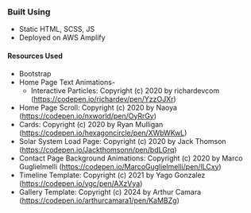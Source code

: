 ### Built Using
* Static HTML, SCSS, JS
* Deployed on AWS Amplify
#### Resources Used
* Bootstrap
* Home Page Text Animations- 
  <!-- * Decrypting Style Text: Copyright (c) 2020 by Justin Windle (https://codepen.io/soulwire/pen/mErPAK) -->
  * Interactive Particles: Copyright (c) 2020 by richardevcom (https://codepen.io/richardev/pen/YzzOJXr)
* Home Page Scroll: Copyright (c) 2020 by Naoya (https://codepen.io/nxworld/pen/OyRrGy)
* Cards: Copyright (c) 2020 by Ryan Mulligan (https://codepen.io/hexagoncircle/pen/XWbWKwL)
* Solar System Load Page: Copyright (c) 2020 by Jack Thomson (https://codepen.io/Jackthomsonn/pen/bdLGrq)
* Contact Page Background Animations: Copyright (c) 2020 by Marco Guglielmelli (https://codepen.io/MarcoGuglielmelli/pen/lLCxy)
* Timeline Template: Copyright (c) 2021 by Yago Gonzalez (https://codepen.io/ygc/pen/AXzVya)
* Gallery Template: Copyright (c) 2024 by Arthur Camara (https://codepen.io/arthurcamara1/pen/KaMBZg)
